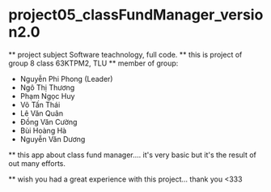 # project05_classFundManager_version2.0
 ** project subject Software teachnology, full code.
 ** this is project of group 8 class 63KTPM2, TLU
 ** member of group: 
  + Nguyễn Phi Phong (Leader)
  + Ngô Thị Thương
  + Phạm Ngọc Huy
  + Võ Tấn Thái
  + Lê Văn Quân
  + Đồng Văn Cường
  + Bùi Hoàng Hà
  + Nguyễn Văn Dương
  
** this app about class fund manager.... it's very basic but it's the result of out many efforts.

** wish you had a great experience with this project... thank you <333
  
